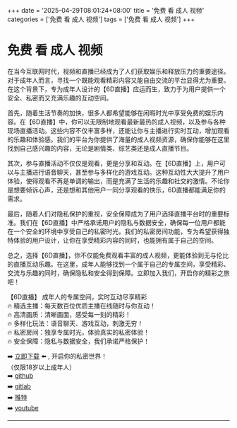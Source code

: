 +++
date = '2025-04-29T08:01:24+08:00'
title = '免费 看 成人 视频'
categories = ['免费 看 成人 视频']
tags = ['免费 看 成人 视频']
+++

# 免费 看 成人 视频

在当今互联网时代，视频和直播已经成为了人们获取娱乐和释放压力的重要途径。对于成年人而言，寻找一个既能观看精彩内容又能自由交流的平台显得尤为重要。在这个背景下，专为成年人设计的【6D直播】应运而生，致力于为用户提供一个安全、私密而又充满乐趣的互动空间。

首先，随着生活节奏的加快，很多人都希望能够在闲暇时光中享受免费的娱乐内容。在【6D直播】中，你可以无限制地观看最新最热的成人视频，以及参与各种现场直播活动。这些内容不仅丰富多样，还能让你与主播进行实时互动，增加观看的乐趣和体验感。我们的平台为你提供了海量的成人视频资源，确保你能够在这里找到自己感兴趣的内容，无论是剧情类、综艺类还是成人直播节目。

其次，参与直播活动不仅仅是观看，更是分享和互动。在【6D直播】上，用户可以与主播进行语音聊天，甚至参与多样化的游戏互动。这种互动性大大提升了用户体验，使得观看不再是单调的输出，而是充满了生活的乐趣和社交的激情。不论你是想要倾诉心声，还是想和其他用户一同分享观看的快乐，6D直播都能满足你的需求。

最后，随着人们对隐私保护的重视，安全保障成为了用户选择直播平台时的重要标准。我们在【6D直播】中严格承诺用户的隐私与数据安全，确保每一位用户都能在一个安全的环境中享受自己的私密时光。我们的私密房间功能，专为希望获得独特体验的用户设计，让你在享受精彩内容的同时，也能拥有属于自己的空间。

总之，选择【6D直播】，你不仅能免费观看丰富的成人视频，更能体验到无与伦比的直播互动乐趣。在这里，成年人能够找到一个属于自己的专属空间，享受精彩、交流与乐趣的同时，确保隐私和安全得到保障。立即加入我们，开启你的精彩之旅吧！

【6D直播】
成年人的专属空间，实时互动尽享精彩  
🔥 精选主播：每天数百位优质主播在线随时与你互动！  
🔥 高清画质：清晰画面，感受每一刻的精彩！  
🔥 多样化玩法：语音聊天、游戏互动，刺激无穷！  
🔥 私密房间：独享专属时光，体验真实的私密体验！  
🔥 安全保障：隐私与数据安全，我们承诺严格保护！  

➡️ [立即下载](https://down123.s3.ap-east-1.amazonaws.com/down/down.html?channelCode=blog) ⬅️ , 开启你的私密世界！  
（仅限18岁以上成年人）  
➡️ [github](https://aldult-live.github.io/)  
➡️ [gitlab](https://seo-09598d.gitlab.io/)  
➡️ [推特](https://x.com/wegame33)  
➡️ [youtube](https://www.youtube.com/@6Dlive)  

---
